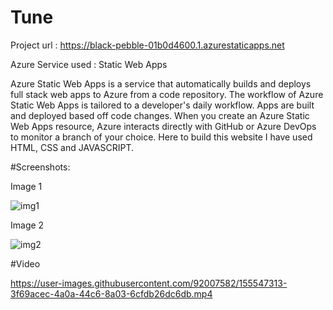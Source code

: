 # Tune
Project url : https://black-pebble-01b0d4600.1.azurestaticapps.net

Azure Service used : Static Web Apps

Azure Static Web Apps is a service that automatically builds and deploys full stack web apps to Azure from a code repository. The workflow of Azure Static Web Apps is tailored to a developer's daily workflow. Apps are built and deployed based off code changes. When you create an Azure Static Web Apps resource, Azure interacts directly with GitHub or Azure DevOps to monitor a branch of your choice. Here to build this website I have used HTML, CSS and JAVASCRIPT.


#Screenshots:

Image 1

![img1](https://user-images.githubusercontent.com/92007582/155543711-3709eed1-c659-41c4-b48a-69db225ac733.png)



Image 2

![img2](https://user-images.githubusercontent.com/92007582/155544606-e757de25-76f7-4a21-8c16-462953249197.jpeg)



#Video






https://user-images.githubusercontent.com/92007582/155547313-3f69acec-4a0a-44c6-8a03-6cfdb26dc6db.mp4

